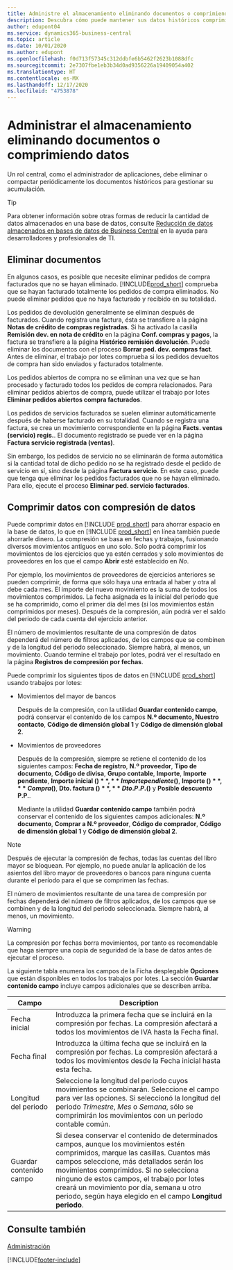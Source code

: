 ```yaml
---
title: Administre el almacenamiento eliminando documentos o comprimiendo datos
description: Descubra cómo puede mantener sus datos históricos comprimiendo las entradas del libro mayor, o elimínelas.
author: edupont04
ms.service: dynamics365-business-central
ms.topic: article
ms.date: 10/01/2020
ms.author: edupont
ms.openlocfilehash: f0d713f57345c312ddbfe6b5462f2623b1088dfc
ms.sourcegitcommit: 2e7307fbe1eb3b34d0ad9356226a19409054a402
ms.translationtype: HT
ms.contentlocale: es-MX
ms.lasthandoff: 12/17/2020
ms.locfileid: "4753878"
---
```

# <a name="manage-storage-by-deleting-documents-or-compressing-data"></a>Administrar el almacenamiento eliminando documentos o comprimiendo datos

Un rol central, como el administrador de aplicaciones, debe eliminar o compactar periódicamente los documentos históricos para gestionar su acumulación.  

> [!TIP]
> Para obtener información sobre otras formas de reducir la cantidad de datos almacenados en una base de datos, consulte [Reducción de datos almacenados en bases de datos de Business Central](/dynamics365/business-central/dev-itpro/administration/database-reduce-data) en la ayuda para desarrolladores y profesionales de TI.

## <a name="delete-documents"></a>Eliminar documentos

En algunos casos, es posible que necesite eliminar pedidos de compra facturados que no se hayan eliminado. [!INCLUDE[prod_short](includes/prod_short.md)] comprueba que se hayan facturado totalmente los pedidos de compra eliminados. No puede eliminar pedidos que no haya facturado y recibido en su totalidad.  

Los pedidos de devolución generalmente se eliminan después de facturados. Cuando registra una factura, ésta se transfiere a la página **Notas de crédito de compras registradas**. Si ha activado la casilla **Remisión dev. en nota de crédito** en la página **Conf. compras y pagos**, la factura se transfiere a la página **Histórico remisión devolución**. Puede eliminar los documentos con el proceso **Borrar ped. dev. compras fact**. Antes de eliminar, el trabajo por lotes comprueba si los pedidos devueltos de compra han sido enviados y facturados totalmente.  

Los pedidos abiertos de compra no se eliminan una vez que se han procesado y facturado todos los pedidos de compra relacionados. Para eliminar pedidos abiertos de compra, puede utilizar el trabajo por lotes **Eliminar pedidos abiertos compra facturados**.  

Los pedidos de servicios facturados se suelen eliminar automáticamente después de haberse facturado en su totalidad. Cuando se registra una factura, se crea un movimiento correspondiente en la página **Facts. ventas (servicio) regis.**. El documento registrado se puede ver en la página **Factura servicio registrada (ventas)**.  

Sin embargo, los pedidos de servicio no se eliminarán de forma automática si la cantidad total de dicho pedido no se ha registrado desde el pedido de servicio en sí, sino desde la página **Factura servicio**. En este caso, puede que tenga que eliminar los pedidos facturados que no se hayan eliminado. Para ello, ejecute el proceso **Eliminar ped. servicio facturados**.  

## <a name="compress-data-with-date-compression"></a>Comprimir datos con compresión de datos

Puede comprimir datos en [!INCLUDE [prod_short](includes/prod_short.md)] para ahorrar espacio en la base de datos, lo que en [!INCLUDE [prod_short](includes/prod_short.md)] en línea también puede ahorrarle dinero. La compresión se basa en fechas y trabajos, fusionando diversos movimientos antiguos en uno solo. Solo podrá comprimir los movimientos de los ejercicios que ya estén cerrados y solo movimientos de proveedores en los que el campo **Abrir** esté establecido en *No*.  

Por ejemplo, los movimientos de proveedores de ejercicios anteriores se pueden comprimir, de forma que sólo haya una entrada al haber y otra al debe cada mes. El importe del nuevo movimiento es la suma de todos los movimientos comprimidos. La fecha asignada es la inicial del periodo que se ha comprimido, como el primer día del mes (si los movimientos están comprimidos por meses). Después de la compresión, aún podrá ver el saldo del periodo de cada cuenta del ejercicio anterior.

El número de movimientos resultante de una compresión de datos dependerá del número de filtros aplicados, de los campos que se combinen y de la longitud del periodo seleccionado. Siempre habrá, al menos, un movimiento. Cuando termine el trabajo por lotes, podrá ver el resultado en la página **Registros de compresión por fechas**.

Puede comprimir los siguientes tipos de datos en [!INCLUDE [prod_short](includes/prod_short.md)] usando trabajos por lotes:

* Movimientos del mayor de bancos

  Después de la compresión, con la utilidad **Guardar contenido campo**, podrá conservar el contenido de los campos **N.º documento, Nuestro contacto**, **Código de dimensión global 1** y **Código de dimensión global 2**.
* Movimientos de proveedores

  Después de la compresión, siempre se retiene el contenido de los siguientes campos: **Fecha de registro**, **N.º proveedor**, **Tipo de documento**, **Código de divisa**, **Grupo contable**, **Importe**, **Importe pendiente**, **Importe inicial ($)**, **Importe pendiente ($)**, **Importe ($)**, **Compra ($)**, **Dto. factura ($)**, **Dto. P.P. ($)** y **Posible descuento P.P.**.

  Mediante la utilidad **Guardar contenido campo** también podrá conservar el contenido de los siguientes campos adicionales: **N.º documento**, **Comprar a N.º proveedor**, **Código de comprador**, **Código de dimensión global 1** y **Código de dimensión global 2**.

> [!NOTE]
> Después de ejecutar la compresión de fechas, todas las cuentas del libro mayor se bloquean. Por ejemplo, no puede anular la aplicación de los asientos del libro mayor de proveedores o bancos para ninguna cuenta durante el período para el que se comprimen las fechas.

<!--* General ledger entries
* Customer ledger entries-->
<!--* Fixed asset ledger entries
* G/L budget entries
* VAT entries

  After the compression the contents of the following fields are always retained: **Posting Date**, **Type**, **Closed**, **Gen. Bus. Posting Group**, **Gen. Prod. Posting Group**, **VAT Calculation Type**, **Base**, and **Amount**.

  With the **Retain Field Contents** facility, you can also retain the contents of the following additional fields: **Document No.**, **Bill-to/Pay-to No.**, **EU 3-Party Trade**, **Country/Region Code**, and **Internal Ref. No.**.
* Insurance ledger entries
* Maintenance ledger entries
* Resource ledger entries

  After the compression, the contents of the following fields are retained: **Posting Date**, **Resource No.**, **Resource Group No.**, **Entry Type**, **Quantity**, **Total Cost**, **Total Price**, and **Chargeable**.

  With the **Retain Field Contents** facility, you can also retain the contents of the following additional fields: **Document No.**, **Work Type Code**, **Job No.**, **Unit of Measure Code**, **Source Type**, **Source No.**. **Chargeable**, **
* Warehouse entries

  After the compression the contents of the following fields are always retained: **Registering Date**, **Location Code**, **Zone Code**, **Bin Code**, **Item No.**, **Quantity**, **Qty. (Base)**, **Bin Type Code**, **Entry Type**, **Variant Code**, **Qty. per Unit of Measure**, **Unit of Measure Code**, **Warranty Date**, **Expiration Date**, **Cubage**, and **Weight**.

  With the **Retain Field Contents** facility, you can also retain the contents of the **Serial No.** and **Lot No.** fields. -->

El número de movimientos resultante de una tarea de compresión por fechas dependerá del número de filtros aplicados, de los campos que se combinen y de la longitud del periodo seleccionada. Siempre habrá, al menos, un movimiento. 

> [!WARNING]
> La compresión por fechas borra movimientos, por tanto es recomendable que haga siempre una copia de seguridad de la base de datos antes de ejecutar el proceso.

La siguiente tabla enumera los campos de la Ficha desplegable **Opciones** que están disponibles en todos los trabajos por lotes. La sección **Guardar contenido campo** incluye campos adicionales que se describen arriba.

|Campo  |Description  |
|-------|-------------|
|Fecha inicial     |Introduzca la primera fecha que se incluirá en la compresión por fechas. La compresión afectará a todos los movimientos de IVA hasta la Fecha final.|
|Fecha final     |Introduzca la última fecha que se incluirá en la compresión por fechas. La compresión afectará a todos los movimientos desde la Fecha inicial hasta esta fecha.|
|Longitud del periodo |Seleccione la longitud del periodo cuyos movimientos se combinarán. Seleccione el campo para ver las opciones. Si seleccionó la longitud del periodo *Trimestre*, *Mes* o *Semana*, sólo se comprimirán los movimientos con un periodo contable común.|
|Guardar contenido campo     |Si desea conservar el contenido de determinados campos, aunque los movimientos estén comprimidos, marque las casillas. Cuantos más campos seleccione, más detallados serán los movimientos comprimidos. Si no selecciona ninguno de estos campos, el trabajo por lotes creará un movimiento por día, semana u otro periodo, según haya elegido en el campo **Longitud periodo**. |

## <a name="see-also"></a>Consulte también

[Administración](admin-setup-and-administration.md)  


[!INCLUDE[footer-include](includes/footer-banner.md)]